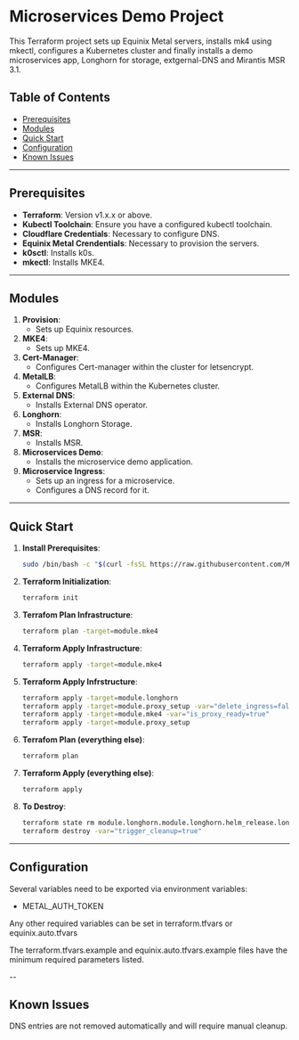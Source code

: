 # Microservices Demo Project

This Terraform project sets up Equinix Metal servers, installs mk4 using mkectl, configures a Kubernetes cluster and finally installs a demo microservices app, Longhorn for storage, extgernal-DNS and Mirantis MSR 3.1.

## Table of Contents

- [Prerequisites](#prerequisites)
- [Modules](#modules)
- [Quick Start](#quick-start)
- [Configuration](#configuration)
- [Known Issues](#known-issues)

---

## Prerequisites

- **Terraform**: Version v1.x.x or above.
- **Kubectl Toolchain**: Ensure you have a configured kubectl toolchain.
- **Cloudflare Credentials**: Necessary to configure DNS.
- **Equinix Metal Crendentials**: Necessary to provision the servers.
- **k0sctl**: Installs k0s.
- **mkectl**: Installs MKE4.

---

## Modules

1. **Provision**:
   - Sets up Equinix resources.
2. **MKE4**: 
   - Sets up MKE4.
3. **Cert-Manager**: 
   - Configures Cert-manager within the cluster for letsencrypt. 
4. **MetalLB**: 
   - Configures MetalLB within the Kubernetes cluster.     
5. **External DNS**:
   - Installs External DNS operator.
6. **Longhorn**:
   - Installs Longhorn Storage.     
7. **MSR**:
   - Installs MSR.        
8. **Microservices Demo**:
   - Installs the microservice demo application.
9. **Microservice Ingress**: 
   - Sets up an ingress for a microservice.
   - Configures a DNS record for it.

---

## Quick Start

1. **Install Prerequisites**:
   ```bash
   sudo /bin/bash -c "$(curl -fsSL https://raw.githubusercontent.com/Mirantis/mke-docs/main/content/docs/getting-started/install.sh)"
   ```
2. **Terraform Initialization**:
   ```bash
   terraform init
   ```
3. **Terrafom Plan Infrastructure**:
   ```bash 
   terraform plan -target=module.mke4
   ```
4. **Terraform Apply Infrastructure**:
   ```bash   
   terraform apply -target=module.mke4
   ```
5. **Terraform Apply Infrstructure**:
   ```bash
   terraform apply -target=module.longhorn
   terraform apply -target=module.proxy_setup -var="delete_ingress=false"
   terraform apply -target=module.mke4 -var="is_proxy_ready=true"
   terraform apply -target=module.proxy_setup
   
   ```
5. **Terrafom Plan (everything else)**:
   ```bash 
   terraform plan
   ```
6. **Terraform Apply (everything else)**:
   ```bash   
   terraform apply
   ```
7. **To Destroy**:
   ```bash
   terraform state rm module.longhorn.module.longhorn.helm_release.longhorn
   terraform destroy -var="trigger_cleanup=true"
   ```

---

## Configuration

Several variables need to be exported via environment variables:

  * METAL_AUTH_TOKEN

Any other required variables can be set in terraform.tfvars or equinix.auto.tfvars

The terraform.tfvars.example and equinix.auto.tfvars.example files have the minimum required parameters listed.  

--

## Known Issues

DNS entries are not removed automatically and will require manual cleanup.
